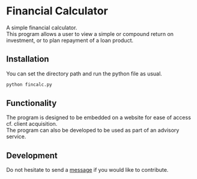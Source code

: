 # Financial Calculator
A simple financial calculator.\
This program allows a user to view a simple or compound return on investment, or to plan repayment of a loan product.


## Installation

You can set the directory path and run the python file as usual.

```bash
python fincalc.py
```


## Functionality

The program is designed to be embedded on a website for ease of access cf. client acquisition.\
The program can also be developed to be used as part of an advisory service.

## Development

Do not hesitate to send a [message](https://github.blog/2011-03-23-mention-somebody-they-re-notified/) if you would like to contribute.
